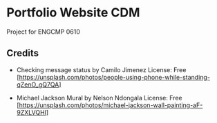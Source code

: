 # Portfolio Website CDM
 Project for ENGCMP 0610

## Credits
- Checking message status by Camilo Jimenez License: Free [https://unsplash.com/photos/people-using-phone-while-standing-qZenO_gQ7QA]

- Michael Jackson Mural by Nelson Ndongala License: Free [https://unsplash.com/photos/michael-jackson-wall-painting-aF-9ZXLVQHI]